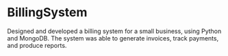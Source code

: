 # BillingSystem
Designed and developed a billing system for a small business, using Python and MongoDB. The system was able to generate invoices, track payments, and produce reports.
